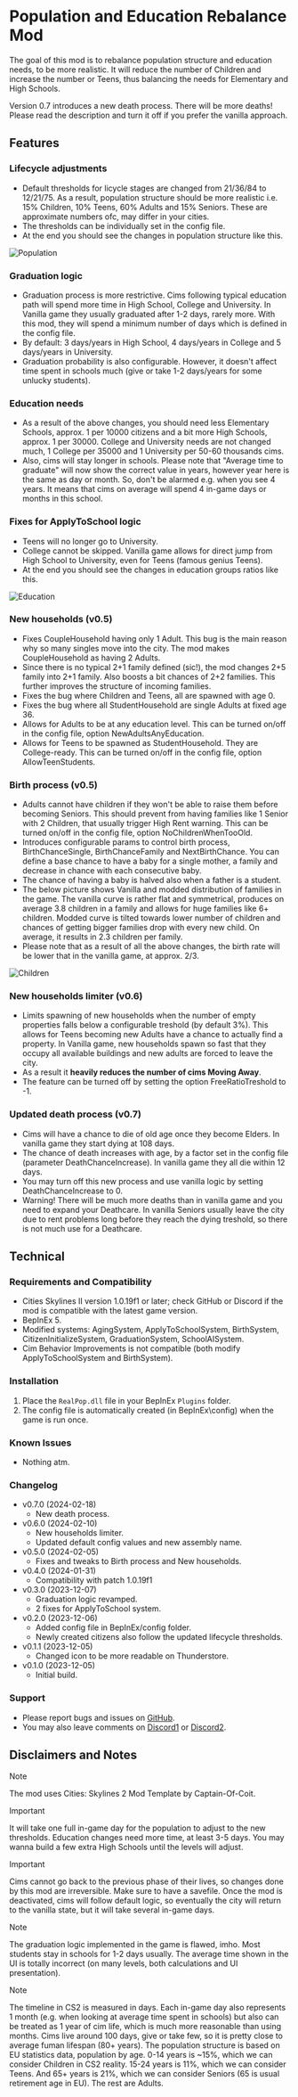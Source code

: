# Population and Education Rebalance Mod
The goal of this mod is to rebalance population structure and education needs, to be more realistic. It will reduce the number of Children and increase the number or Teens, thus balancing the needs for Elementary and High Schools.

Version 0.7 introduces a new death process. There will be more deaths! Please read the description and turn it off if you prefer the vanilla approach.


## Features

### Lifecycle adjustments
  - Default thresholds for licycle stages are changed from 21/36/84 to 12/21/75. As a result, population structure should be more realistic i.e. 15% Children, 10% Teens, 60% Adults and 15% Seniors. These are approximate numbers ofc, may differ in your cities.
  - The thresholds can be individually set in the config file.
  - At the end you should see the changes in population structure like this.

![Population](https://raw.githubusercontent.com/infixo/cs2-realpop/master/docs/pop_change.png)
  
### Graduation logic
  - Graduation process is more restrictive. Cims following typical education path will spend more time in High School, College and University. In Vanilla game they usually graduated after 1-2 days, rarely more. With this mod, they will spend a minimum number of days which is defined in the config file.
  - By default: 3 days/years in High School, 4 days/years in College and 5 days/years in University.
  - Graduation probability is also configurable. However, it doesn't affect time spent in schools much (give or take 1-2 days/years for some unlucky students).
### Education needs
  - As a result of the above changes, you should need less Elementary Schools, approx. 1 per 10000 citizens and a bit more High Schools, approx. 1 per 30000. College and University needs are not changed much, 1 College per 35000 and 1 University per 50-60 thousands cims.
  - Also, cims will stay longer in schools. Please note that "Average time to graduate" will now show the correct value in years, however year here is the same as day or month. So, don't be alarmed e.g. when you see 4 years. It means that cims on average will spend 4 in-game days or months in this school.
### Fixes for ApplyToSchool logic
  - Teens will no longer go to University.
  - College cannot be skipped. Vanilla game allows for direct jump from High School to University, even for Teens (famous genius Teens).
  - At the end you should see the changes in education groups ratios like this.
  
![Education](https://raw.githubusercontent.com/infixo/cs2-realpop/master/docs/edu_change.png)
  
### New households (v0.5)
  - Fixes CoupleHousehold having only 1 Adult. This bug is the main reason why so many singles move into the city. The mod makes CoupleHousehold as having 2 Adults.
  - Since there is no typical 2+1 family defined (sic!), the mod changes 2+5 family into 2+1 family. Also boosts a bit chances of 2+2 families. This further improves the structure of incoming families.
  - Fixes the bug where Children and Teens, all are spawned with age 0.
  - Fixes the bug where all StudentHousehold are single Adults at fixed age 36.
  - Allows for Adults to be at any education level. This can be turned on/off in the config file, option NewAdultsAnyEducation.
  - Allows for Teens to be spawned as StudentHousehold. They are College-ready. This can be turned on/off in the config file, option AllowTeenStudents.
  
### Birth process (v0.5)
  - Adults cannot have children if they won't be able to raise them before becoming Seniors. This should prevent from having families like 1 Senior with 2 Children, that usually trigger High Rent warning. This can be turned on/off in the config file, option NoChildrenWhenTooOld.
  - Introduces configurable params to control birth process, BirthChanceSingle, BirthChanceFamily and NextBirthChance. You can define a base chance to have a baby for a single mother, a family and decrease in chance with each consecutive baby.
  - The chance of having a baby is halved also when a father is a student.
  - The below picture shows Vanilla and modded distribution of families in the game. The vanilla curve is rather flat and symmetrical, produces on average 3.8 children in a family and allows for huge families like 6+ children. Modded curve is tilted towards lower number of children and chances of getting bigger families drop with every new child. On average, it results in 2.3 children per family.
  - Please note that as a result of all the above changes, the birth rate will be lower that in the vanilla game, at approx. 2/3.

![Children](https://raw.githubusercontent.com/infixo/cs2-realpop/master/docs/children.png)

### New households limiter (v0.6)
  - Limits spawning of new households when the number of empty properties falls below a configurable treshold (by default 3%). This allows for Teens becoming new Adults have a chance to actually find a property. In Vanilla game, new households spawn so fast that they occupy all available buildings and new adults are forced to leave the city.
  - As a result it **heavily reduces the number of cims Moving Away**.
  - The feature can be turned off by setting the option FreeRatioTreshold to -1.
  
### Updated death process (v0.7)
  - Cims will have a chance to die of old age once they become Elders. In vanilla game they start dying at 108 days.
  - The chance of death increases with age, by a factor set in the config file (parameter DeathChanceIncrease). In vanilla game they all die within 12 days.
  - You may turn off this new process and use vanilla logic by setting DeathChanceIncrease to 0.
  - Warning! There will be much more deaths than in vanilla game and you need to expand your Deathcare. In vanilla Seniors usually leave the city due to rent problems long before they reach the dying treshold, so there is not much use for a Deathcare.

## Technical

### Requirements and Compatibility
- Cities Skylines II version 1.0.19f1 or later; check GitHub or Discord if the mod is compatible with the latest game version.
- BepInEx 5.
- Modified systems: AgingSystem, ApplyToSchoolSystem, BirthSystem, CitizenInitializeSystem, GraduationSystem, SchoolAISystem.
- Cim Behavior Improvements is not compatible (both modify ApplyToSchoolSystem and BirthSystem).

### Installation
1. Place the `RealPop.dll` file in your BepInEx `Plugins` folder.
2. The config file is automatically created (in BepInEx\config) when the game is run once.

### Known Issues
- Nothing atm.

### Changelog
- v0.7.0 (2024-02-18)
  - New death process.
- v0.6.0 (2024-02-10)
  - New households limiter.
  - Updated default config values and new assembly name.
- v0.5.0 (2024-02-05)
  - Fixes and tweaks to Birth process and New households.
- v0.4.0 (2024-01-31)
  - Compatibility with patch 1.0.19f1
- v0.3.0 (2023-12-07)
  - Graduation logic revamped.
  - 2 fixes for ApplyToSchool system.
- v0.2.0 (2023-12-06)
  - Added config file in BepInEx/config folder.
  - Newly created citizens also follow the updated lifecycle thresholds.
- v0.1.1 (2023-12-05)
  - Changed icon to be more readable on Thunderstore.
- v0.1.0 (2023-12-05)
  - Initial build.

### Support
- Please report bugs and issues on [GitHub](https://github.com/Infixo/CS2-RealPop).
- You may also leave comments on [Discord1](https://discord.com/channels/1169011184557637825/1198628199207292929) or [Discord2](https://discord.com/channels/1024242828114673724/1183857600098480237).

## Disclaimers and Notes

> [!NOTE]
The mod uses Cities: Skylines 2 Mod Template by Captain-Of-Coit.

> [!IMPORTANT]
It will take one full in-game day for the population to adjust to the new thresholds. Education changes need more time, at least 3-5 days. You may wanna build a few extra High Schools until the levels will adjust.

> [!IMPORTANT]
Cims cannot go back to the previous phase of their lives, so changes done by this mod are irreversible. Make sure to have a savefile. Once the mod is deactivated, cims will follow default logic, so eventually the city will return to the vanilla state, but it will take several in-game days.

> [!NOTE]
The graduation logic implemented in the game is flawed, imho. Most students stay in schools for 1-2 days usually. The average time shown in the UI is totally incorrect (on many levels, both calculations and UI presentation).

> [!NOTE]
The timeline in CS2 is measured in days. Each in-game day also represents 1 month (e.g. when looking at average time spent in schools) but also can be treated as 1 year of cim life, which is much more reasonable than using months. Cims live around 100 days, give or take few, so it is pretty close to average fuman lifespan (80+ years).
The population structure is based on EU statistics data, population by age. 0-14 years is ~15%, which we can consider Children in CS2 reality. 15-24 years is 11%, which we can consider Teens. And 65+ years is 21%, which we can consider Seniors (65 is usual retirement age in EU). The rest are Adults.
